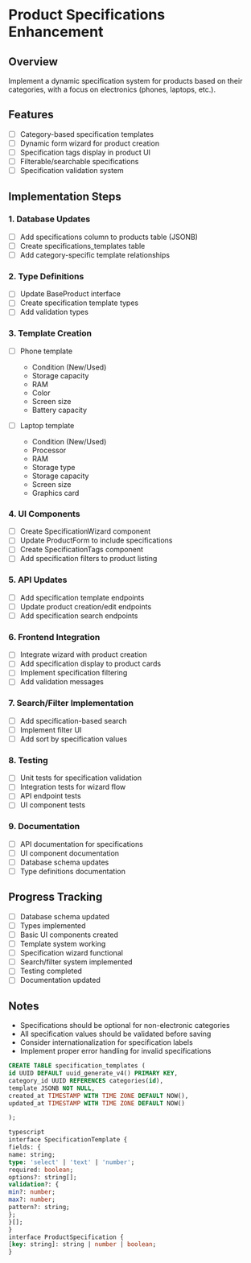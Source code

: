 # Product Specifications Enhancement

## Overview
Implement a dynamic specification system for products based on their categories, with a focus on electronics (phones, laptops, etc.).

## Features
- [ ] Category-based specification templates
- [ ] Dynamic form wizard for product creation
- [ ] Specification tags display in product UI
- [ ] Filterable/searchable specifications
- [ ] Specification validation system

## Implementation Steps

### 1. Database Updates
- [ ] Add specifications column to products table (JSONB)
- [ ] Create specifications_templates table
- [ ] Add category-specific template relationships

### 2. Type Definitions
- [ ] Update BaseProduct interface
- [ ] Create specification template types
- [ ] Add validation types

### 3. Template Creation
- [ ] Phone template
  - Condition (New/Used)
  - Storage capacity
  - RAM
  - Color
  - Screen size
  - Battery capacity
  
- [ ] Laptop template
  - Condition (New/Used)
  - Processor
  - RAM
  - Storage type
  - Storage capacity
  - Screen size
  - Graphics card

### 4. UI Components
- [ ] Create SpecificationWizard component
- [ ] Update ProductForm to include specifications
- [ ] Create SpecificationTags component
- [ ] Add specification filters to product listing

### 5. API Updates
- [ ] Add specification template endpoints
- [ ] Update product creation/edit endpoints
- [ ] Add specification search endpoints

### 6. Frontend Integration
- [ ] Integrate wizard with product creation
- [ ] Add specification display to product cards
- [ ] Implement specification filtering
- [ ] Add validation messages

### 7. Search/Filter Implementation
- [ ] Add specification-based search
- [ ] Implement filter UI
- [ ] Add sort by specification values

### 8. Testing
- [ ] Unit tests for specification validation
- [ ] Integration tests for wizard flow
- [ ] API endpoint tests
- [ ] UI component tests

### 9. Documentation
- [ ] API documentation for specifications
- [ ] UI component documentation
- [ ] Database schema updates
- [ ] Type definitions documentation

## Progress Tracking
- [ ] Database schema updated
- [ ] Types implemented
- [ ] Basic UI components created
- [ ] Template system working
- [ ] Specification wizard functional
- [ ] Search/filter system implemented
- [ ] Testing completed
- [ ] Documentation updated

## Notes
- Specifications should be optional for non-electronic categories
- All specification values should be validated before saving
- Consider internationalization for specification labels
- Implement proper error handling for invalid specifications

```sql
CREATE TABLE specification_templates (
id UUID DEFAULT uuid_generate_v4() PRIMARY KEY,
category_id UUID REFERENCES categories(id),
template JSONB NOT NULL,
created_at TIMESTAMP WITH TIME ZONE DEFAULT NOW(),
updated_at TIMESTAMP WITH TIME ZONE DEFAULT NOW()

);

typescript
interface SpecificationTemplate {
fields: {
name: string;
type: 'select' | 'text' | 'number';
required: boolean;
options?: string[];
validation?: {
min?: number;
max?: number;
pattern?: string;
};
}[];
}
interface ProductSpecification {
[key: string]: string | number | boolean;
}


